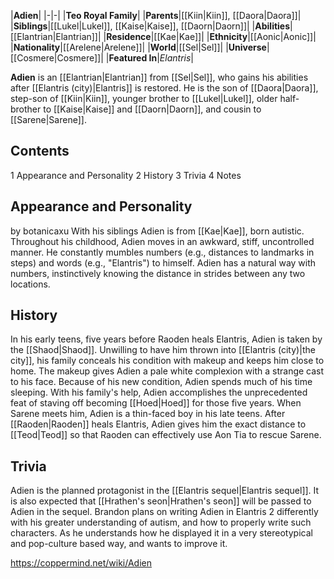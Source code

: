 |**Adien**|
|-|-|
|**Teo Royal Family**|
|**Parents**|[[Kiin\|Kiin]], [[Daora\|Daora]]|
|**Siblings**|[[Lukel\|Lukel]], [[Kaise\|Kaise]], [[Daorn\|Daorn]]|
|**Abilities**|[[Elantrian\|Elantrian]]|
|**Residence**|[[Kae\|Kae]]|
|**Ethnicity**|[[Aonic\|Aonic]]|
|**Nationality**|[[Arelene\|Arelene]]|
|**World**|[[Sel\|Sel]]|
|**Universe**|[[Cosmere\|Cosmere]]|
|**Featured In**|*Elantris*|

**Adien** is an [[Elantrian\|Elantrian]] from [[Sel\|Sel]], who gains his abilities after [[Elantris (city)\|Elantris]] is restored. He is the son of [[Daora\|Daora]], step-son of [[Kiin\|Kiin]], younger brother to [[Lukel\|Lukel]], older half-brother to [[Kaise\|Kaise]] and [[Daorn\|Daorn]], and cousin to [[Sarene\|Sarene]].

## Contents

1 Appearance and Personality
2 History
3 Trivia
4 Notes


## Appearance and Personality
 by  botanicaxu  With his siblings
Adien is from [[Kae\|Kae]], born autistic. Throughout his childhood, Adien moves in an awkward, stiff, uncontrolled manner. He constantly mumbles numbers (e.g., distances to landmarks in steps) and words (e.g., "Elantris") to himself. Adien has a natural way with numbers, instinctively knowing the distance in strides between any two locations.

## History
In his early teens, five years before Raoden heals Elantris, Adien is taken by the [[Shaod\|Shaod]]. Unwilling to have him thrown into [[Elantris (city)\|the city]], his family conceals his condition with makeup and keeps him close to home. The makeup gives Adien a pale white complexion with a strange cast to his face. Because of his new condition, Adien spends much of his time sleeping. With his family's help, Adien accomplishes the unprecedented feat of staving off becoming [[Hoed\|Hoed]] for those five years.
When Sarene meets him, Adien is a thin-faced boy in his late teens. After [[Raoden\|Raoden]] heals Elantris, Adien gives him the exact distance to [[Teod\|Teod]] so that Raoden can effectively use Aon Tia to rescue Sarene.


## Trivia
Adien is the planned protagonist in the [[Elantris sequel\|Elantris sequel]]. It is also expected that [[Hrathen's seon\|Hrathen's seon]] will be passed to Adien in the sequel.
Brandon plans on writing Adien in Elantris 2 differently with his greater understanding of autism, and how to properly write such characters. As he understands how he displayed it in a very stereotypical and pop-culture based way, and wants to improve it.


https://coppermind.net/wiki/Adien